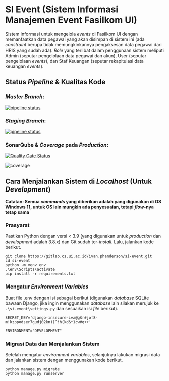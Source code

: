 # **SI Event (Sistem Informasi Manajemen Event Fasilkom UI)**

Sistem informasi untuk mengelola _events_ di Fasilkom UI dengan memanfaatkan data pegawai yang akan disimpan di sistem ini (ada _constraint_ berupa tidak memungkinkannya pengaksesan data pegawai dari HRIS yang sudah ada). _Role_ yang terlibat dalam penggunaan sistem meliputi Admin (seputar pengelolaan data pegawai dan akun), User (seputar pengelolaan _events_), dan Staf Keuangan (seputar rekapitulasi data keuangan _events_).

## Status _Pipeline_ & Kualitas Kode

### _Master Branch_:

[![pipeline status](https://gitlab.cs.ui.ac.id/ivan.phanderson/si-event/badges/master/pipeline.svg)](https://gitlab.cs.ui.ac.id/ivan.phanderson/si-event/-/commits/master)

### _Staging Branch_:

[![pipeline status](https://gitlab.cs.ui.ac.id/ivan.phanderson/si-event/badges/staging/pipeline.svg)](https://gitlab.cs.ui.ac.id/ivan.phanderson/si-event/-/commits/staging)

### SonarQube & _Coverage_ pada _Production_:

[![Quality Gate Status](https://sonarqube.cs.ui.ac.id/api/project_badges/measure?project=ivan.phanderson_si-event_AYaldJKkYpjyGK7tejy9&metric=alert_status)](https://sonarqube.cs.ui.ac.id/dashboard?id=ivan.phanderson_si-event_AYaldJKkYpjyGK7tejy9)

![coverage](https://gitlab.cs.ui.ac.id/ivan.phanderson/si-event/badges/master/coverage.svg)

## Cara Menjalankan Sistem di _Localhost_ (Untuk _Development_)

**Catatan: Semua _commands_ yang diberikan adalah yang digunakan di OS Windows 11, untuk OS lain mungkin ada penyesuaian, tetapi _flow_-nya tetap sama**

### Prasyarat

Pastikan Python dengan versi < 3.9 (yang digunakan untuk _production_ dan _development_ adalah 3.8.x) dan Git sudah ter-_install_. Lalu, jalankan kode berikut.


```
git clone https://gitlab.cs.ui.ac.id/ivan.phanderson/si-event.git
cd si-event
python -m venv env
.\env\Scripts\activate
pip install -r requirements.txt
```

### Mengatur _Environment Variables_

Buat file .env dengan isi sebagai berikut (digunakan _database_ SQLite bawaan Django, jika ingin menggunakan _database_ lain silakan merujuk ke `.\si-event\settings.py` dan sesuaikan isi _file_ berikut).

```
SECRET_KEY='django-insecure-iva@g$r#jof8-m!kzppodser7gudj02kn))^!h(kd&*1cw#q++'

ENVIRONMENT="DEVELOPMENT"
```

### Migrasi Data dan Menjalankan Sistem

Setelah mengatur _environment variables_, selanjutnya lakukan migrasi data dan jalankan sistem dengan menggunakan kode berikut.

```
python manage.py migrate
python manage.py runserver
```
